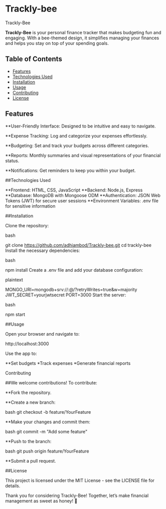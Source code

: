 # Trackly-bee

Trackly-Bee

**Trackly-Bee** is your personal finance tracker that makes budgeting fun and engaging. With a bee-themed design, it simplifies managing your finances and helps you stay on top of your spending goals. 

## Table of Contents
- [Features](#features)
- [Technologies Used](#technologies-used)
- [Installation](#installation)
- [Usage](#usage)
- [Contributing](#contributing)
- [License](#license)

## Features


**User-Friendly Interface: Designed to be intuitive and easy to navigate.

**Expense Tracking: Log and categorize your expenses effortlessly.

**Budgeting: Set and track your budgets across different categories.

**Reports: Monthly summaries and visual representations of your financial status.

**Notifications: Get reminders to keep you within your budget.

##Technologies Used

**Frontend: HTML, CSS, JavaScript **Backend: Node.js, Express **Database: MongoDB with Mongoose ODM **Authentication: JSON Web Tokens (JWT) for secure user sessions **Environment Variables: .env file for sensitive information

##Installation 

Clone the repository:

bash

git clone https://github.com/adhiambod/Trackly-bee.git cd trackly-bee Install the necessary dependencies:

bash

npm install Create a .env file and add your database configuration:

plaintext

MONGO_URI=mongodb+srv://:@/?retryWrites=true&w=majority JWT_SECRET=yourjwtsecret PORT=3000 Start the server:

bash

npm start

##Usage

Open your browser and navigate to:

http://localhost:3000

Use the app to:

**Set budgets *Track expenses *Generate financial reports

Contributing

##We welcome contributions! To contribute:

**Fork the repository.

**Create a new branch:

bash git checkout -b feature/YourFeature

**Make your changes and commit them:

bash git commit -m "Add some feature"

**Push to the branch:

bash git push origin feature/YourFeature

**Submit a pull request.

##License 

This project is licensed under the MIT License - see the LICENSE file for details.

Thank you for considering Trackly-Bee! Together, let’s make financial management as sweet as honey! 🐝
